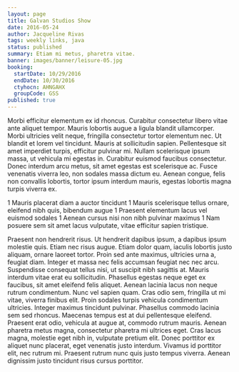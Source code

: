 ```yaml
---
layout: page
title: Galvan Studios Show
date: 2016-05-24
author: Jacqueline Rivas
tags: weekly links, java
status: published
summary: Etiam mi metus, pharetra vitae.
banner: images/banner/leisure-05.jpg
booking:
  startDate: 10/29/2016
  endDate: 10/30/2016
  ctyhocn: AHNGAHX
  groupCode: GSS
published: true
---
```

Morbi efficitur elementum ex id rhoncus. Curabitur consectetur libero vitae ante aliquet tempor. Mauris lobortis augue a ligula blandit ullamcorper. Morbi ultricies velit neque, fringilla consectetur tortor elementum nec. Ut blandit et lorem vel tincidunt. Mauris at sollicitudin sapien. Pellentesque sit amet imperdiet turpis, efficitur pulvinar mi. Nullam scelerisque ipsum massa, ut vehicula mi egestas in. Curabitur euismod faucibus consectetur. Donec interdum arcu metus, sit amet egestas est scelerisque ac. Fusce venenatis viverra leo, non sodales massa dictum eu. Aenean congue, felis non convallis lobortis, tortor ipsum interdum mauris, egestas lobortis magna turpis viverra ex.

1 Mauris placerat diam a auctor tincidunt
1 Mauris scelerisque tellus ornare, eleifend nibh quis, bibendum augue
1 Praesent elementum lacus vel euismod sodales
1 Aenean cursus nisi non nibh pulvinar maximus
1 Nam posuere sem sit amet lacus vulputate, vitae efficitur sapien tristique.

Praesent non hendrerit risus. Ut hendrerit dapibus ipsum, a dapibus ipsum molestie quis. Etiam nec risus augue. Etiam dolor quam, iaculis lobortis justo aliquam, ornare laoreet tortor. Proin sed ante maximus, ultricies urna a, feugiat diam. Integer et massa nec felis accumsan feugiat nec nec arcu. Suspendisse consequat tellus nisi, ut suscipit nibh sagittis at. Mauris interdum vitae erat eu sollicitudin. Phasellus egestas neque eget ex faucibus, sit amet eleifend felis aliquet. Aenean lacinia lacus non neque rutrum condimentum. Nunc vel sapien quam. Cras odio sem, fringilla ut mi vitae, viverra finibus elit. Proin sodales turpis vehicula condimentum ultricies. Integer maximus tincidunt pulvinar. Phasellus commodo lacinia sem sed rhoncus. Maecenas tempus est at dui pellentesque eleifend.
Praesent erat odio, vehicula at augue at, commodo rutrum mauris. Aenean pharetra metus magna, consectetur pharetra mi ultrices eget. Cras lacus magna, molestie eget nibh in, vulputate pretium elit. Donec porttitor ex aliquet nunc placerat, eget venenatis justo interdum. Vivamus id porttitor elit, nec rutrum mi. Praesent rutrum nunc quis justo tempus viverra. Aenean dignissim justo tincidunt risus cursus porttitor.
